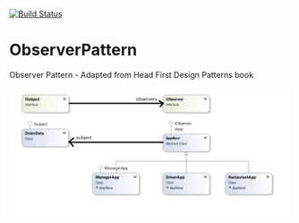 [![Build Status](https://travis-ci.org/EdTrench/ObserverPattern.svg?branch=master)](https://travis-ci.org/EdTrench/ObserverPattern)

ObserverPattern
===============

Observer Pattern - Adapted from Head First Design Patterns book

![alt text](https://github.com/EdTrench/ObserverPattern/blob/master/pseudo_class_diagram.png?raw=true) 